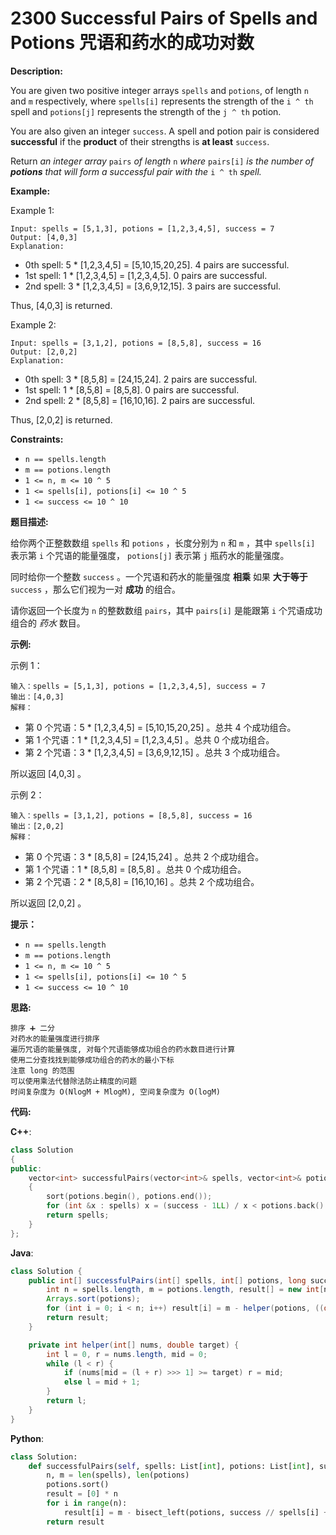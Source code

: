# 2300 Successful Pairs of Spells and Potions 咒语和药水的成功对数

__Description:__

You are given two positive integer arrays `spells` and `potions`, of length `n` and `m` respectively, where `spells[i]` represents the strength of the `i ^ th` spell and `potions[j]` represents the strength of the `j ^ th` potion.

You are also given an integer `success`. A spell and potion pair is considered __successful__ if the __product__ of their strengths is __at least__ `success`.

Return _an integer array_ `pairs` _of length_ `n` _where_ `pairs[i]` _is the number of __potions__ that will form a successful pair with the_ `i ^ th` _spell._

__Example:__

Example 1:

```text
Input: spells = [5,1,3], potions = [1,2,3,4,5], success = 7
Output: [4,0,3]
Explanation:
```

- 0th spell: 5 * [1,2,3,4,5] = [5,10,15,20,25]. 4 pairs are successful.
- 1st spell: 1 * [1,2,3,4,5] = [1,2,3,4,5]. 0 pairs are successful.
- 2nd spell: 3 * [1,2,3,4,5] = [3,6,9,12,15]. 3 pairs are successful.

Thus, [4,0,3] is returned.

Example 2:

```text
Input: spells = [3,1,2], potions = [8,5,8], success = 16
Output: [2,0,2]
Explanation:
```

- 0th spell: 3 * [8,5,8] = [24,15,24]. 2 pairs are successful.
- 1st spell: 1 * [8,5,8] = [8,5,8]. 0 pairs are successful.
- 2nd spell: 2 * [8,5,8] = [16,10,16]. 2 pairs are successful.

Thus, [2,0,2] is returned.

__Constraints:__

- `n == spells.length`
- `m == potions.length`
- `1 <= n, m <= 10 ^ 5`
- `1 <= spells[i], potions[i] <= 10 ^ 5`
- `1 <= success <= 10 ^ 10`

__题目描述:__

给你两个正整数数组 `spells` 和 `potions` ，长度分别为 `n` 和 `m` ，其中 `spells[i]` 表示第 `i` 个咒语的能量强度， `potions[j]` 表示第 `j` 瓶药水的能量强度。

同时给你一个整数 `success` 。一个咒语和药水的能量强度 __相乘__ 如果 __大于等于__ `success` ，那么它们视为一对 __成功__ 的组合。

请你返回一个长度为 `n` 的整数数组 `pairs`，其中 `pairs[i]` 是能跟第 `i` 个咒语成功组合的 _药水_ 数目。

__示例:__

示例 1：

```text
输入：spells = [5,1,3], potions = [1,2,3,4,5], success = 7
输出：[4,0,3]
解释：
```

- 第 0 个咒语：5 * [1,2,3,4,5] = [5,10,15,20,25] 。总共 4 个成功组合。
- 第 1 个咒语：1 * [1,2,3,4,5] = [1,2,3,4,5] 。总共 0 个成功组合。
- 第 2 个咒语：3 * [1,2,3,4,5] = [3,6,9,12,15] 。总共 3 个成功组合。

所以返回 [4,0,3] 。

示例 2：

```text
输入：spells = [3,1,2], potions = [8,5,8], success = 16
输出：[2,0,2]
解释：
```

- 第 0 个咒语：3 * [8,5,8] = [24,15,24] 。总共 2 个成功组合。
- 第 1 个咒语：1 * [8,5,8] = [8,5,8] 。总共 0 个成功组合。
- 第 2 个咒语：2 * [8,5,8] = [16,10,16] 。总共 2 个成功组合。

所以返回 [2,0,2] 。

__提示：__

- `n == spells.length`
- `m == potions.length`
- `1 <= n, m <= 10 ^ 5`
- `1 <= spells[i], potions[i] <= 10 ^ 5`
- `1 <= success <= 10 ^ 10`

__思路:__

```text
排序 ➕ 二分
对药水的能量强度进行排序
遍历咒语的能量强度, 对每个咒语能够成功组合的药水数目进行计算
使用二分查找找到能够成功组合的药水的最小下标
注意 long 的范围
可以使用乘法代替除法防止精度的问题
时间复杂度为 O(NlogM + MlogM), 空间复杂度为 O(logM)
```

__代码:__

__C++__:

```C++
class Solution 
{
public:
    vector<int> successfulPairs(vector<int>& spells, vector<int>& potions, long long success) 
    {
        sort(potions.begin(), potions.end());
        for (int &x : spells) x = (success - 1LL) / x < potions.back() ? potions.end() - ranges::upper_bound(potions, (int)((success - 1LL) / (long long)x)) : 0;
        return spells;
    }
};
```

__Java__:

```Java
class Solution {
    public int[] successfulPairs(int[] spells, int[] potions, long success) {
        int n = spells.length, m = potions.length, result[] = new int[n], idx = 0;
        Arrays.sort(potions);
        for (int i = 0; i < n; i++) result[i] = m - helper(potions, ((double)success / spells[i]));
        return result;
    }

    private int helper(int[] nums, double target) {
        int l = 0, r = nums.length, mid = 0;
        while (l < r) {
            if (nums[mid = (l + r) >>> 1] >= target) r = mid;
            else l = mid + 1;
        }
        return l;
    }
}
```

__Python__:

```Python
class Solution:
    def successfulPairs(self, spells: List[int], potions: List[int], success: int) -> List[int]:
        n, m = len(spells), len(potions)
        potions.sort()
        result = [0] * n
        for i in range(n):
            result[i] = m - bisect_left(potions, success // spells[i] + (success % spells[i] != 0))
        return result
```
